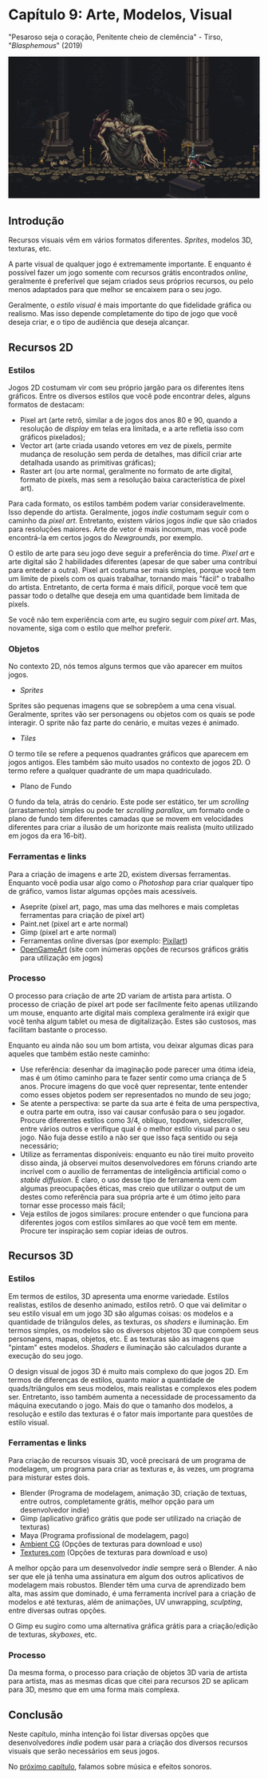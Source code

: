 
# Capítulo 9: Arte, Modelos, Visual
"Pesaroso seja o coração, Penitente cheio de clemência" - Tirso, "_Blasphemous_" (2019)

![Capítulo 9 capa](../Arquivos/Imagens/capa_10.jpg 'Sorrowful be the heart, Penitent One full of clemency.')

## Introdução
Recursos visuais vêm em vários formatos diferentes. _Sprites_, modelos 3D, texturas, etc. 

A parte visual de qualquer jogo é extremamente importante. E enquanto é possível fazer um jogo somente com recursos grátis encontrados _online_, geralmente é preferível que sejam criados seus próprios recursos, ou pelo menos adaptados para que melhor se encaixem para o seu jogo.

Geralmente, o _estilo visual_ é mais importante do que fidelidade gráfica ou realismo. Mas isso depende completamente do tipo de jogo que você deseja criar, e o tipo de audiência que deseja alcançar.

## Recursos 2D
### Estilos
Jogos 2D costumam vir com seu próprio jargão para os diferentes itens gráficos. Entre os diversos estilos que você pode encontrar deles, alguns formatos de destacam:

- Pixel art (arte retrô, similar a de jogos dos anos 80 e 90, quando a resolução de _display_ em telas era limitada, e a arte refletia isso com gráficos pixelados);
- Vector art (arte criada usando vetores em vez de pixels, permite mudança de resolução sem perda de detalhes, mas difícil criar arte detalhada usando as primitivas gráficas);
- Raster art (ou arte normal, geralmente no formato de arte digital, formato de pixels, mas sem a resolução baixa característica de pixel art).

Para cada formato, os estilos também podem variar consideravelmente. Isso depende do artista. Geralmente, jogos _indie_ costumam seguir com o caminho da _pixel art_. Entretanto, existem vários jogos _indie_ que são criados para resoluções maiores. Arte de vetor é mais incomum, mas você pode encontrá-la em certos jogos do _Newgrounds_, por exemplo.

O estilo de arte para seu jogo deve seguir a preferência do time. _Pixel art_ e arte digital são 2 habilidades diferentes (apesar de que saber uma contribui para enteder a outra). Pixel art costuma ser mais simples, porque você tem um limite de pixels com os quais trabalhar, tornando mais "fácil" o trabalho do artista. Entretanto, de certa forma é mais difícil, porque você tem que passar todo o detalhe que deseja em uma quantidade bem limitada de pixels.

Se você não tem experiência com arte, eu sugiro seguir com _pixel art_. Mas, novamente, siga com o estilo que melhor preferir.

### Objetos
No contexto 2D, nós temos alguns termos que vão aparecer em muitos jogos. 
- _Sprites_

Sprites são pequenas imagens que se sobrepõem a uma cena visual. Geralmente, sprites vão ser personagens ou objetos com os quais se pode interagir. O sprite não faz parte do cenário, e muitas vezes é animado.

- _Tiles_

O termo tile se refere a pequenos quadrantes gráficos que aparecem em jogos antigos. Eles também são muito usados no contexto de jogos 2D. O termo refere a qualquer quadrante de um mapa quadriculado.

- Plano de Fundo

O fundo da tela, atrás do cenário. Este pode ser estático, ter um _scrolling_ (arrastamento) simples ou pode ter _scrolling parallax_, um formato onde o plano de fundo tem diferentes camadas que se movem em velocidades diferentes para criar a ilusão de um horizonte mais realista (muito utilizado em jogos da era 16-bit).

### Ferramentas e links
Para a criação de imagens e arte 2D, existem diversas ferramentas. Enquanto você podia usar algo como o _Photoshop_ para criar qualquer tipo de gráfico, vamos listar algumas opções mais acessíveis.

- Aseprite (pixel art, pago, mas uma das melhores e mais completas ferramentas para criação de pixel art)
- Paint.net (pixel art e arte normal)
- Gimp (pixel art e arte normal)
- Ferramentas online diversas (por exemplo: [Pixilart](https://www.pixilart.com/draw))
- [OpenGameArt](https://opengameart.org/) (site com inúmeras opções de recursos gráficos grátis para utilização em jogos)

### Processo
O processo para criação de arte 2D variam de artista para artista. O processo de criação de pixel art pode ser facilmente feito apenas utilizando um mouse, enquanto arte digital mais complexa geralmente irá exigir que você tenha algum tablet ou mesa de digitalização. Estes são custosos, mas facilitam bastante o processo.

Enquanto eu ainda não sou um bom artista, vou deixar algumas dicas para aqueles que também estão neste caminho:
- Use referência: desenhar da imaginação pode parecer uma ótima ideia, mas é um ótimo caminho para te fazer sentir como uma criança de 5 anos. Procure imagens do que você quer representar, tente entender como esses objetos podem ser representados no mundo de seu jogo;
- Se atente a perspectiva: se parte da sua arte é feita de uma perspectiva, e outra parte em outra, isso vai causar confusão para o seu jogador. Procure diferentes estilos como 3/4, oblíquo, topdown, sidescroller, entre vários outros e verifique qual é o melhor estilo visual para o seu jogo. Não fuja desse estilo a não ser que isso faça sentido ou seja necessário;
- Utilize as ferramentas disponíveis: enquanto eu não tirei muito proveito disso ainda, já observei muitos desenvolvedores em fóruns criando arte incrível com o auxílio de ferramentas de inteligência artificial como o _stable diffusion_. É claro, o uso desse tipo de ferramenta vem com algumas preocupações éticas, mas creio que utilizar o output de um destes como referência para sua própria arte é um ótimo jeito para tornar esse processo mais fácil;
- Veja estilos de jogos similares: procure entender o que funciona para diferentes jogos com estilos similares ao que você tem em mente. Procure ter inspiração sem copiar ideias de outros.

## Recursos 3D
### Estilos
Em termos de estilos, 3D apresenta uma enorme variedade. Estilos realistas, estilos de desenho animado, estilos retrô. O que vai delimitar o seu estilo visual em um jogo 3D são algumas coisas: os modelos e a quantidade de triângulos deles, as texturas, os _shaders_ e iluminação. Em termos simples, os modelos são os diversos objetos 3D que compõem seus personagens, mapas, objetos, etc. E as texturas são as imagens que "pintam" estes modelos. _Shaders_ e iluminação são calculados durante a execução do seu jogo.

O design visual de jogos 3D é muito mais complexo do que jogos 2D. Em termos de diferenças de estilos, quanto maior a quantidade de quads/triângulos em seus modelos, mais realistas e complexos eles podem ser. Entretanto, isso também aumenta a necessidade de processamento da máquina executando o jogo. Mais do que o tamanho dos modelos, a resolução e estilo das texturas é o fator mais importante para questões de estilo visual. 

### Ferramentas e links
Para criação de recursos visuais 3D, você precisará de um programa de modelagem, um programa para criar as texturas e, às vezes, um programa para misturar estes dois.

- Blender (Programa de modelagem, animação 3D, criação de textuas, entre outros, completamente grátis, melhor opção para um desenvolvedor indie)
- Gimp (aplicativo gráfico grátis que pode ser utilizado na criação de texturas)
- Maya (Programa profissional de modelagem, pago)
- [Ambient CG](https://opengameart.org/) (Opções de texturas para download e uso)
- [Textures.com](https://www.textures.com/free) (Opções de texturas para download e uso)

A melhor opção para um desenvolvedor _indie_ sempre será o Blender. A não ser que ele já tenha uma assinatura em algum dos outros aplicativos de modelagem mais robustos. Blender têm uma curva de aprendizado bem alta, mas assim que dominado, é uma ferramenta incrível para a criação de modelos e até texturas, além de animações, UV unwrapping, _sculpting_, entre diversas outras opções.

O Gimp eu sugiro como uma alternativa gráfica grátis para a criação/edição de texturas, _skyboxes_, etc. 

### Processo
Da mesma forma, o processo para criação de objetos 3D varia de artista para artista, mas as mesmas dicas que citei para recursos 2D se aplicam para 3D, mesmo que em uma forma mais complexa. 

## Conclusão
Neste capítulo, minha intenção foi listar diversas opções que desenvolvedores _indie_ podem usar para a criação dos diversos recursos visuais que serão necessários em seus jogos. 

No [próximo capítulo](https://github.com/D-Waack/manualindiedev/blob/main/Capitulos/capitulo10.md), falamos sobre música e efeitos sonoros.
